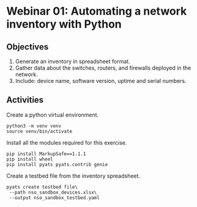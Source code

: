 # Webinar 01: Automating a network inventory with Python  

## Objectives

1. Generate an inventory in spreadsheet format.
2. Gather data about the switches, routers, and firewalls deployed in the network.
3. Include: device name, software version, uptime and serial numbers.

## Activities

Create a python virtual environment.

    python3 -m venv venv
    source venv/bin/activate

Install all the modules required for this exercise.

    pip install MarkupSafe==1.1.1
    pip install wheel
    pip install pyats pyats.contrib genie

Create a testbed file from the inventory spreadsheet.

    pyats create testbed file\
     --path nso_sandbox_devices.xlsx\
     --output nso_sandbox_testbed.yaml